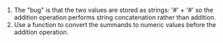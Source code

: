 1. The "bug" is that the two values are stored as strings: '#' + '#' so the addition operation performs string concatenation rather than addition.
2. Use a function to convert the summands to numeric values before the addition operation.